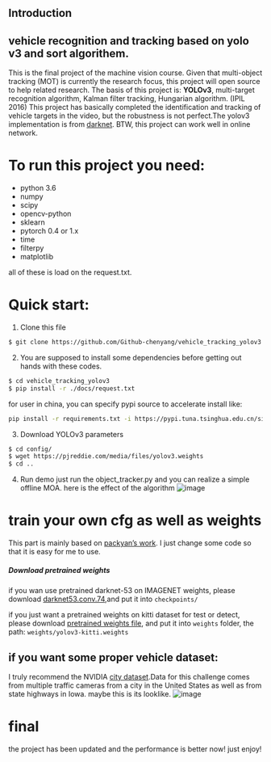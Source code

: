 ﻿## Introduction
## vehicle recognition and tracking based on yolo v3 and sort algorithem.
This is the final project of the machine vision course. Given that multi-object tracking (MOT) is currently the research focus, this project will open source to help related research. The basis of this project is: **YOLOv3**, multi-target recognition algorithm, Kalman filter tracking, Hungarian algorithm. (IPIL 2016) This project has basically completed the identification and tracking of vehicle targets in the video, but the robustness is not perfect.The yolov3 implementation is from [darknet](https://github.com/pjreddie/darknet). BTW, this project can work well in online network.

# To run this project you need:
- python 3.6
- numpy
- scipy
- opencv-python
- sklearn
- pytorch 0.4 or 1.x
- time
- filterpy
- matplotlib

all of these is load on the request.txt. 

# Quick start:

1. Clone this file
```bash
$ git clone https://github.com/Github-chenyang/vehicle_tracking_yolov3.git
```

2. You are supposed to install some dependencies before getting out hands with these codes.

```bash
$ cd vehicle_tracking_yolov3
$ pip install -r ./docs/request.txt
```

for user in china, you can specify pypi source to accelerate install like:
```bash
pip install -r requirements.txt -i https://pypi.tuna.tsinghua.edu.cn/simple 
```

3. Download YOLOv3 parameters
```bash
$ cd config/
$ wget https://pjreddie.com/media/files/yolov3.weights
$ cd ..
```

4. Run demo
just run the object_tracker.py and you can realize a simple offline MOA.
here is the effect of the algorithm
![image](https://github.com/Github-chenyang/vehicle_tracking_yolov3/raw/master/docs/1.png)

# train your own cfg as well as weights

This part is mainly based on [packyan’s work](https://github.com/packyan/PyTorch-YOLOv3-kitti). I just change some code so that it is easy for me to use. 

##### Download pretrained weights
if you wan use pretrained darknet-53 on IMAGENET weights, please download [darknet53.conv.74](https://pjreddie.com/media/files/darknet53.conv.74),and put it into `checkpoints/`

if you just want a pretrained weights on kitti dataset for test or detect, please download [pretrained weights file](https://drive.google.com/file/d/1BRJDDCMRXdQdQs6-x-3PmlzcEuT9wxJV/view?usp=sharing), and put it into `weights` folder, the path:
`weights/yolov3-kitti.weights`

## if you want some proper vehicle dataset:
I truly recommend the NVIDIA [city dataset](https://www.aicitychallenge.org/2020-data-and-evaluation/).Data for this challenge comes from multiple traffic cameras from a city in the United States as well as from state highways in Iowa. 
maybe this is its looklike.
![image](https://github.com/Github-chenyang/vehicle_tracking_yolov3/raw/master/docs/2.png)

# final
the project has been updated and the performance is better now!
just enjoy!









